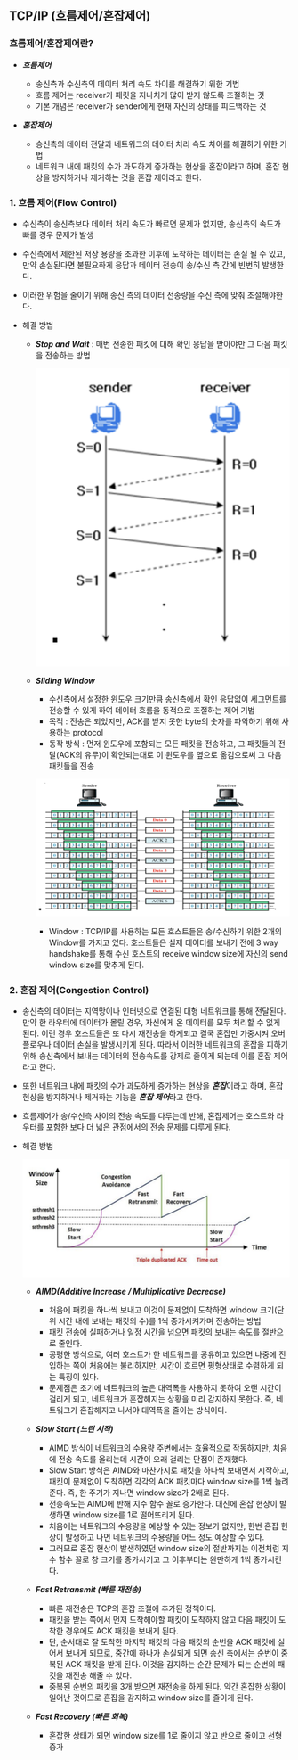 ## TCP/IP (흐름제어/혼잡제어)

### 흐름제어/혼잡제어란?

- **_흐름제어_**

  - 송신측과 수신측의 데이터 처리 속도 차이를 해결하기 위한 기법
  - 흐름 제어는 receiver가 패킷을 지나치게 많이 받지 않도록 조절하는 것
  - 기본 개념은 receiver가 sender에게 현재 자신의 상태를 피드백하는 것

- **_혼잡제어_**
  - 송신측의 데이터 전달과 네트워크의 데이터 처리 속도 차이를 해결하기 위한 기법
  - 네트워크 내에 패킷의 수가 과도하게 증가하는 현상을 혼잡이라고 하며, 혼잡 현상을 방지하거나 제거하는 것을 혼잡 제어라고 한다.

### 1. 흐름 제어(Flow Control)

- 수신측이 송신측보다 데이터 처리 속도가 빠르면 문제가 없지만, 송신측의 속도가 빠를 경우 문제가 발생
- 수신측에서 제한된 저장 용량을 초과한 이후에 도착하는 데이터는 손실 될 수 있고, 만약 손실된다면 불필요하게 응답과 데이터 전송이 송/수신 측 간에 빈번히 발생한다.
- 이러한 위험을 줄이기 위해 송신 측의 데이터 전송량을 수신 측에 맞춰 조절해야한다.

- 해결 방법

  - **_Stop and Wait_** : 매번 전송한 패킷에 대해 확인 응답을 받아야만 그 다음 패킷을 전송하는 방법

    ![StopAndWait](/cs/네트워크/img/StopAndWait.png)

  - **_Sliding Window_**

    - 수신측에서 설정한 윈도우 크기만큼 송신측에서 확인 응답없이 세그먼트를 전송할 수 있게 하여 데이터 흐름을 동적으로 조절하는 제어 기법
    - 목적 : 전송은 되었지만, ACK를 받지 못한 byte의 숫자를 파악하기 위해 사용하는 protocol
    - 동작 방식 : 먼저 윈도우에 포함되는 모든 패킷을 전송하고, 그 패킷들의 전달(ACK의 유무)이 확인되는대로 이 윈도우를 옆으로 옮김으로써 그 다음 패킷들을 전송

    ![SlidingWindow](/cs/네트워크/img/SlidingWindow.png)

    - Window : TCP/IP를 사용하는 모든 호스트들은 송/수신하기 위한 2개의 Window를 가지고 있다. 호스트들은 실제 데이터를 보내기 전에 3 way handshake를 통해 수신 호스트의 receive window size에 자신의 send window size를 맞추게 된다.

### 2. 혼잡 제어(Congestion Control)

- 송신측의 데이터는 지역망이나 인터넷으로 연결된 대형 네트워크를 통해 전달된다. 만약 한 라우터에 데이터가 몰릴 경우, 자신에게 온 데이터를 모두 처리할 수 없게 된다. 이런 경우 호스트들은 또 다시 재전송을 하게되고 결국 혼잡만 가중시켜 오버플로우나 데이터 손실을 발생시키게 된다. 따라서 이러한 네트워크의 혼잡을 피하기 위해 송신측에서 보내는 데이터의 전송속도를 강제로 줄이게 되는데 이를 혼잡 제어라고 한다.
- 또한 네트워크 내에 패킷의 수가 과도하게 증가하는 현상을 ***혼잡***이라고 하며, 혼잡 현상을 방지하거나 제거하는 기능을 ***혼잡 제어***라고 한다.
- 흐름제어가 송/수신측 사이의 전송 속도를 다루는데 반해, 혼잡제어는 호스트와 라우터를 포함한 보다 더 넓은 관점에서의 전송 문제를 다루게 된다.

- 해결 방법

  ![AIMD](/cs/네트워크/img/AIMD.png)

  - **_AIMD(Additive Increase / Multiplicative Decrease)_**
    - 처음에 패킷을 하나씩 보내고 이것이 문제없이 도착하면 window 크기(단위 시간 내에 보내는 패킷의 수)를 1씩 증가시켜가며 전송하는 방법
    - 패킷 전송에 실패하거나 일정 시간을 넘으면 패킷의 보내는 속도를 절반으로 줄인다.
    - 공평한 방식으로, 여러 호스트가 한 네트워크를 공유하고 있으면 나중에 진입하는 쪽이 처음에는 불리하지만, 시간이 흐르면 평형상태로 수렴하게 되는 특징이 있다.
    - 문제점은 초기에 네트워크의 높은 대역폭을 사용하지 못하여 오랜 시간이 걸리게 되고, 네트워크가 혼잡해지는 상황을 미리 감지하지 못한다. 즉, 네트워크가 혼잡해지고 나서야 대역폭을 줄이는 방식이다.
  - **_Slow Start (느린 시작)_**

    - AIMD 방식이 네트워크의 수용량 주변에서는 효율적으로 작동하지만, 처음에 전송 속도를 올리는데 시간이 오래 걸리는 단점이 존재했다.
    - Slow Start 방식은 AIMD와 마찬가지로 패킷을 하나씩 보내면서 시작하고, 패킷이 문제없이 도착하면 각각의 ACK 패킷마다 window size를 1씩 늘려준다. 즉, 한 주기가 지나면 window size가 2배로 된다.
    - 전송속도는 AIMD에 반해 지수 함수 꼴로 증가한다. 대신에 혼잡 현상이 발생하면 window size를 1로 떨어뜨리게 된다.
    - 처음에는 네트워크의 수용량을 예상할 수 있는 정보가 없지만, 한번 혼잡 현상이 발생하고 나면 네트워크의 수용량을 어느 정도 예상할 수 있다.
    - 그러므로 혼잡 현상이 발생하였던 window size의 절반까지는 이전처럼 지수 함수 꼴로 창 크기를 증가시키고 그 이후부터는 완만하게 1씩 증가시킨다.

  - **_Fast Retransmit (빠른 재전송)_**

    - 빠른 재전송은 TCP의 혼잡 조절에 추가된 정책이다.
    - 패킷을 받는 쪽에서 먼저 도착해야할 패킷이 도착하지 않고 다음 패킷이 도착한 경우에도 ACK 패킷을 보내게 된다.
    - 단, 순서대로 잘 도착한 마지막 패킷의 다음 패킷의 순번을 ACK 패킷에 실어서 보내게 되므로, 중간에 하나가 손실되게 되면 송신 측에서는 순번이 중복된 ACK 패킷을 받게 된다. 이것을 감지하는 순간 문제가 되는 순번의 패킷을 재전송 해줄 수 있다.
    - 중복된 순번의 패킷을 3개 받으면 재전송을 하게 된다. 약간 혼잡한 상황이 일어난 것이므로 혼잡을 감지하고 window size를 줄이게 된다.

  - **_Fast Recovery (빠른 회복)_**
    - 혼잡한 상태가 되면 window size를 1로 줄이지 않고 반으로 줄이고 선형 증가
